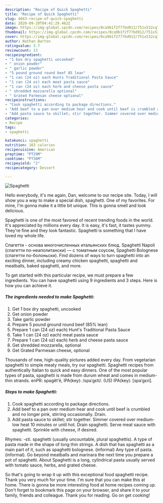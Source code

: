 ```yaml
---
description: "Recipe of Quick Spaghetti"
title: "Recipe of Quick Spaghetti"
slug: 4043-recipe-of-quick-spaghetti
date: 2020-09-20T04:41:29.462Z
image: https://img-global.cpcdn.com/recipes/0ca9b1f2f77bd912/751x532cq70/spaghetti-recipe-main-photo.jpg
thumbnail: https://img-global.cpcdn.com/recipes/0ca9b1f2f77bd912/751x532cq70/spaghetti-recipe-main-photo.jpg
cover: https://img-global.cpcdn.com/recipes/0ca9b1f2f77bd912/751x532cq70/spaghetti-recipe-main-photo.jpg
author: Nathan Barton
ratingvalue: 3.7
reviewcount: 13
recipeingredient:
- "1 box dry spaghetti uncooked"
- " onion powder"
- " garlic powder"
- "5 pound ground round beef 85 lean"
- "1 can (24 oz) each Hunts Traditional Pasta Sauce"
- "1 can (24 oz) each meat pasta sauce"
- "1 can (24 oz) each herb and cheese pasta sauce"
- " shredded mozzarella optional"
- " Grated Parmesan cheese optional"
recipeinstructions:
- "Cook spaghetti according to package directions."
- "Add beef to a pan over medium hear and cook until beef is crumbled and no longer pink, stirring occasionally. Drain."
- "Add pasta sauce to skillet; stir together. Simmer covered over medium-low heat 10 minutes or until hot. Drain spaghetti. Serve meat sauce with spaghetti. Sprinkle with cheese, if desired."
categories:
- Recipe
tags:
- spaghetti

katakunci: spaghetti 
nutrition: 163 calories
recipecuisine: American
preptime: "PT29M"
cooktime: "PT36M"
recipeyield: "2"
recipecategory: Dessert

---
```



![Spaghetti](https://img-global.cpcdn.com/recipes/0ca9b1f2f77bd912/751x532cq70/spaghetti-recipe-main-photo.jpg)

Hello everybody, it's me again, Dan, welcome to our recipe site. Today, I will show you a way to make a special dish, spaghetti. One of my favorites. For mine, I'm gonna make it a little bit unique. This is gonna smell and look delicious.

Spaghetti is one of the most favored of recent trending foods in the world. It's appreciated by millions every day. It is easy, it's fast, it tastes yummy. They're fine and they look fantastic. Spaghetti is something that I have loved my whole life.

Cпагетти - основа многочисленных итальянских блюд. Spaghetti Napoli (спагетти по-неаполитански) — с томатным соусом, Spaghetti Bolognese (спагетти по-болоньски). Find dozens of ways to turn spaghetti into an exciting dinner, including creamy chicken spaghetti, spaghetti and meatballs, baked spaghetti, and more.


To get started with this particular recipe, we must prepare a few ingredients. You can have spaghetti using 9 ingredients and 3 steps. Here is how you can achieve it.

<!--inarticleads1-->

##### The ingredients needed to make Spaghetti:

1. Get 1 box dry spaghetti, uncooked
1. Get  onion powder
1. Take  garlic powder
1. Prepare 5 pound ground round beef (85% lean)
1. Prepare 1 can (24 oz) each) Hunt&#39;s Traditional Pasta Sauce
1. Take 1 can (24 oz) each) meat pasta sauce
1. Prepare 1 can (24 oz) each) herb and cheese pasta sauce
1. Get  shredded mozzarella, optional
1. Get  Grated Parmesan cheese, optional


Thousands of new, high-quality pictures added every day. From vegetarian spaghetti to simple meaty meals, try our spaghetti. Spaghetti recipes from authentically Italian to quick and easy dinners. One of the most popular types of pasta, spaghetti is made from durum wheat and comes in medium-thin strands. enPR: spəgĕtʹē, IPA(key): /spəˈɡɛti/. (US) IPA(key): [spəˈɡɛɾi]. 

<!--inarticleads2-->

##### Steps to make Spaghetti:

1. Cook spaghetti according to package directions.
1. Add beef to a pan over medium hear and cook until beef is crumbled and no longer pink, stirring occasionally. Drain.
1. Add pasta sauce to skillet; stir together. Simmer covered over medium-low heat 10 minutes or until hot. Drain spaghetti. Serve meat sauce with spaghetti. Sprinkle with cheese, if desired.


Rhymes: -ɛti. spaghetti (usually uncountable, plural spaghettis). A type of pasta made in the shape of long thin strings. A dish that has spaghetti as a main part of it, such as spaghetti bolognese. (informal) Any type of pasta. (informal). Go beyond meatballs and marinara the next time you prepare a pot of spaghetti. About Spaghetti is a long, cylindrical pasta usually served with tomato sauce, herbs, and grated cheese. 

So that's going to wrap it up with this exceptional food spaghetti recipe. Thank you very much for your time. I'm sure that you can make this at home. There is gonna be more interesting food at home recipes coming up. Don't forget to bookmark this page on your browser, and share it to your family, friends and colleague. Thank you for reading. Go on get cooking!
